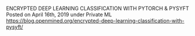 

ENCRYPTED DEEP LEARNING CLASSIFICATION WITH PYTORCH & PYSYFT
Posted on April 16th, 2019 under Private ML
https://blog.openmined.org/encrypted-deep-learning-classification-with-pysyft/